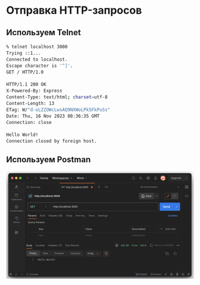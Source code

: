 # Отправка HTTP-запросов

## Используем Telnet

```sh
% telnet localhost 3000
Trying ::1...
Connected to localhost.
Escape character is '^]'.
GET / HTTP/1.0

HTTP/1.1 200 OK
X-Powered-By: Express
Content-Type: text/html; charset=utf-8
Content-Length: 13
ETag: W/"d-oLZZOWcLwsAQ9NXWoLPk5FkPuSs"
Date: Thu, 16 Nov 2023 08:36:35 GMT
Connection: close

Hello World!
Connection closed by foreign host.
```

## Используем Postman

![image](./images/express-js-hellow-world-postman.png)